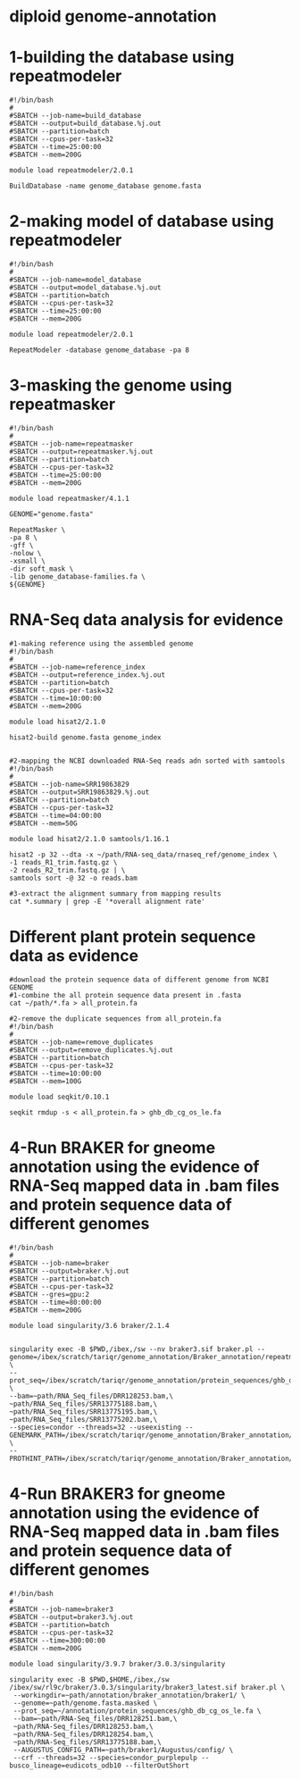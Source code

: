 # diploid genome-annotation

# 1-building the database using repeatmodeler
    #!/bin/bash
    #
    #SBATCH --job-name=build_database
    #SBATCH --output=build_database.%j.out
    #SBATCH --partition=batch
    #SBATCH --cpus-per-task=32
    #SBATCH --time=25:00:00
    #SBATCH --mem=200G
    
    module load repeatmodeler/2.0.1
    
    BuildDatabase -name genome_database genome.fasta

# 2-making model of database using repeatmodeler
    #!/bin/bash
    #
    #SBATCH --job-name=model_database
    #SBATCH --output=model_database.%j.out
    #SBATCH --partition=batch
    #SBATCH --cpus-per-task=32
    #SBATCH --time=25:00:00
    #SBATCH --mem=200G
    
    module load repeatmodeler/2.0.1
    
    RepeatModeler -database genome_database -pa 8

# 3-masking the genome using repeatmasker
    #!/bin/bash
    #
    #SBATCH --job-name=repeatmasker
    #SBATCH --output=repeatmasker.%j.out
    #SBATCH --partition=batch
    #SBATCH --cpus-per-task=32
    #SBATCH --time=25:00:00
    #SBATCH --mem=200G
    
    module load repeatmasker/4.1.1
    
    GENOME="genome.fasta"
    
    RepeatMasker \
    -pa 8 \
    -gff \
    -nolow \
    -xsmall \
    -dir soft_mask \
    -lib genome_database-families.fa \
    ${GENOME}

# RNA-Seq data analysis for evidence
    #1-making reference using the assembled genome
    #!/bin/bash
    #
    #SBATCH --job-name=reference_index
    #SBATCH --output=reference_index.%j.out
    #SBATCH --partition=batch
    #SBATCH --cpus-per-task=32
    #SBATCH --time=10:00:00
    #SBATCH --mem=200G
    
    module load hisat2/2.1.0
    
    hisat2-build genome.fasta genome_index


    #2-mapping the NCBI downloaded RNA-Seq reads adn sorted with samtools
    #!/bin/bash
    #
    #SBATCH --job-name=SRR19863829
    #SBATCH --output=SRR19863829.%j.out
    #SBATCH --partition=batch
    #SBATCH --cpus-per-task=32
    #SBATCH --time=04:00:00
    #SBATCH --mem=50G
    
    module load hisat2/2.1.0 samtools/1.16.1
    
    hisat2 -p 32 --dta -x ~/path/RNA-seq_data/rnaseq_ref/genome_index \
    -1 reads_R1_trim.fastq.gz \
    -2 reads_R2_trim.fastq.gz | \
    samtools sort -@ 32 -o reads.bam

    #3-extract the alignment summary from mapping results
    cat *.summary | grep -E '*overall alignment rate'

# Different plant protein sequence data as evidence
    #download the protein sequence data of different genome from NCBI GENOME
    #1-combine the all protein sequence data present in .fasta
    cat ~/path/*.fa > all_protein.fa

    #2-remove the duplicate sequences from all_protein.fa
    #!/bin/bash
    #
    #SBATCH --job-name=remove_duplicates
    #SBATCH --output=remove_duplicates.%j.out
    #SBATCH --partition=batch
    #SBATCH --cpus-per-task=32
    #SBATCH --time=10:00:00
    #SBATCH --mem=100G
    
    module load seqkit/0.10.1
    
    seqkit rmdup -s < all_protein.fa > ghb_db_cg_os_le.fa
        
# 4-Run BRAKER for gneome annotation using the evidence of RNA-Seq mapped data in .bam files and protein sequence data of different genomes

    #!/bin/bash
    #
    #SBATCH --job-name=braker
    #SBATCH --output=braker.%j.out
    #SBATCH --partition=batch
    #SBATCH --cpus-per-task=32
    #SBATCH --gres=gpu:2
    #SBATCH --time=80:00:00
    #SBATCH --mem=200G
    
    module load singularity/3.6 braker/2.1.4
    
    
    singularity exec -B $PWD,/ibex,/sw --nv braker3.sif braker.pl --genome=/ibex/scratch/tariqr/genome_annotation/Braker_annotation/repeatmodel/soft_mask/genome.fasta.masked \
    --prot_seq=/ibex/scratch/tariqr/genome_annotation/protein_sequences/ghb_db_cg_os_le.fa \
    --bam=~path/RNA_Seq_files/DRR128253.bam,\
    ~path/RNA_Seq_files/SRR13775188.bam,\
    ~path/RNA_Seq_files/SRR13775195.bam,\
    ~path/RNA_Seq_files/SRR13775202.bam,\
    --species=condor --threads=32 --useexisting --GENEMARK_PATH=/ibex/scratch/tariqr/genome_annotation/Braker_annotation/gmes_linux_64_4/ \
    --PROTHINT_PATH=/ibex/scratch/tariqr/genome_annotation/Braker_annotation/gmes_linux_64_4/ProtHint/bin

# 4-Run BRAKER3 for gneome annotation using the evidence of RNA-Seq mapped data in .bam files and protein sequence data of different genomes

	#!/bin/bash
	#
	#SBATCH --job-name=braker3
	#SBATCH --output=braker3.%j.out
	#SBATCH --partition=batch
	#SBATCH --cpus-per-task=32
	#SBATCH --time=300:00:00
	#SBATCH --mem=200G
	
	module load singularity/3.9.7 braker/3.0.3/singularity
	
	singularity exec -B $PWD,$HOME,/ibex,/sw /ibex/sw/rl9c/braker/3.0.3/singularity/braker3_latest.sif braker.pl \
	 --workingdir=~path/annotation/braker_annotation/braker1/ \
	 --genome=~path/genome.fasta.masked \
	 --prot_seq=~/annotation/protein_sequences/ghb_db_cg_os_le.fa \
	 --bam=~path/RNA-Seq_files/DRR128251.bam,\
	 ~path/RNA-Seq_files/DRR128253.bam,\
	 ~path/RNA-Seq_files/DRR128254.bam,\
	 ~path/RNA-Seq_files/SRR13775188.bam,\
	 --AUGUSTUS_CONFIG_PATH=~path/braker1/Augustus/config/ \
	 --crf --threads=32 --species=condor_purplepulp --busco_lineage=eudicots_odb10 --filterOutShort
	
